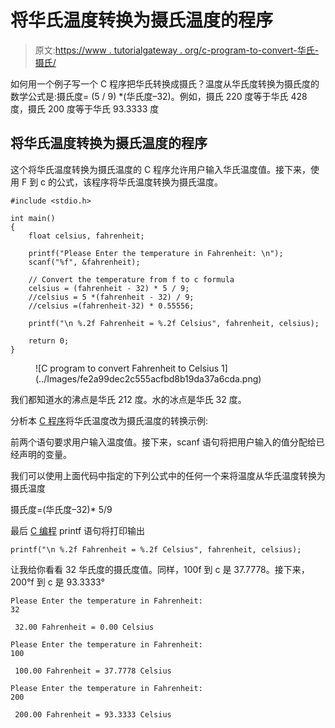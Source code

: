 # 将华氏温度转换为摄氏温度的程序

> 原文:[https://www . tutorialgateway . org/c-program-to-convert-华氏-摄氏/](https://www.tutorialgateway.org/c-program-to-convert-fahrenheit-to-celsius/)

如何用一个例子写一个 C 程序把华氏转换成摄氏？温度从华氏度转换为摄氏度的数学公式是:摄氏度= (5 / 9) *(华氏度–32)。例如，摄氏 220 度等于华氏 428 度，摄氏 200 度等于华氏 93.3333 度

## 将华氏温度转换为摄氏温度的程序

这个将华氏温度转换为摄氏温度的 C 程序允许用户输入华氏温度值。接下来，使用 F 到 c 的公式，该程序将华氏温度转换为摄氏温度。

```
#include <stdio.h>

int main()
{
    float celsius, fahrenheit;

    printf("Please Enter the temperature in Fahrenheit: \n");
    scanf("%f", &fahrenheit);

    // Convert the temperature from f to c formula
    celsius = (fahrenheit - 32) * 5 / 9;
    //celsius = 5 *(fahrenheit - 32) / 9;
    //celsius =(fahrenheit-32) * 0.55556; 

    printf("\n %.2f Fahrenheit = %.2f Celsius", fahrenheit, celsius);

    return 0;
}
```

<figure class="wp-block-image">![C program to convert Fahrenheit to Celsius 1](../Images/fe2a99dec2c555acfbd8b19da37a6cda.png)</figure>

我们都知道水的沸点是华氏 212 度。水的冰点是华氏 32 度。

分析本 [C 程序](https://www.tutorialgateway.org/c-programming-examples/)将华氏温度改为摄氏温度的转换示例:

前两个语句要求用户输入温度值。接下来，scanf 语句将把用户输入的值分配给已经声明的变量。

我们可以使用上面代码中指定的下列公式中的任何一个来将温度从华氏温度转换为摄氏温度

摄氏度=(华氏度–32)* 5/9

最后 [C 编程](https://www.tutorialgateway.org/c-programming/) printf 语句将打印输出

```
printf("\n %.2f Fahrenheit = %.2f Celsius", fahrenheit, celsius);
```

让我给你看看 32 华氏度的摄氏度值。同样，100f 到 c 是 37.7778。接下来，200°f 到 c 是 93.3333°

```
Please Enter the temperature in Fahrenheit: 
32

 32.00 Fahrenheit = 0.00 Celsius

Please Enter the temperature in Fahrenheit: 
100

 100.00 Fahrenheit = 37.7778 Celsius

Please Enter the temperature in Fahrenheit: 
200

 200.00 Fahrenheit = 93.3333 Celsius
```